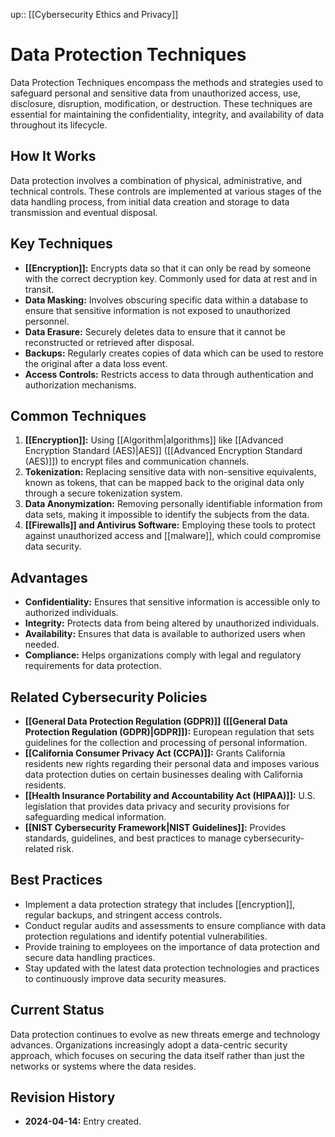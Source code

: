 up:: [[Cybersecurity Ethics and Privacy]]
# Data Protection Techniques

Data Protection Techniques encompass the methods and strategies used to safeguard personal and sensitive data from unauthorized access, use, disclosure, disruption, modification, or destruction. These techniques are essential for maintaining the confidentiality, integrity, and availability of data throughout its lifecycle.

## How It Works

Data protection involves a combination of physical, administrative, and technical controls. These controls are implemented at various stages of the data handling process, from initial data creation and storage to data transmission and eventual disposal.

## Key Techniques

- **[[Encryption]]:** Encrypts data so that it can only be read by someone with the correct decryption key. Commonly used for data at rest and in transit.
- **Data Masking:** Involves obscuring specific data within a database to ensure that sensitive information is not exposed to unauthorized personnel.
- **Data Erasure:** Securely deletes data to ensure that it cannot be reconstructed or retrieved after disposal.
- **Backups:** Regularly creates copies of data which can be used to restore the original after a data loss event.
- **Access Controls:** Restricts access to data through authentication and authorization mechanisms.

## Common Techniques

1. **[[Encryption]]:** Using [[Algorithm|algorithms]] like [[Advanced Encryption Standard (AES)|AES]] ([[Advanced Encryption Standard (AES)]]) to encrypt files and communication channels.
2. **Tokenization:** Replacing sensitive data with non-sensitive equivalents, known as tokens, that can be mapped back to the original data only through a secure tokenization system.
3. **Data Anonymization:** Removing personally identifiable information from data sets, making it impossible to identify the subjects from the data.
4. **[[Firewalls]] and Antivirus Software:** Employing these tools to protect against unauthorized access and [[malware]], which could compromise data security.

## Advantages

- **Confidentiality:** Ensures that sensitive information is accessible only to authorized individuals.
- **Integrity:** Protects data from being altered by unauthorized individuals.
- **Availability:** Ensures that data is available to authorized users when needed.
- **Compliance:** Helps organizations comply with legal and regulatory requirements for data protection.

## Related Cybersecurity Policies

- **[[General Data Protection Regulation (GDPR)]] ([[General Data Protection Regulation (GDPR)|GDPR]]):** European regulation that sets guidelines for the collection and processing of personal information.
- **[[California Consumer Privacy Act (CCPA)]]:** Grants California residents new rights regarding their personal data and imposes various data protection duties on certain businesses dealing with California residents.
- **[[Health Insurance Portability and Accountability Act (HIPAA)]]:** U.S. legislation that provides data privacy and security provisions for safeguarding medical information.
- **[[NIST Cybersecurity Framework|NIST Guidelines]]:** Provides standards, guidelines, and best practices to manage cybersecurity-related risk.

## Best Practices

- Implement a data protection strategy that includes [[encryption]], regular backups, and stringent access controls.
- Conduct regular audits and assessments to ensure compliance with data protection regulations and identify potential vulnerabilities.
- Provide training to employees on the importance of data protection and secure data handling practices.
- Stay updated with the latest data protection technologies and practices to continuously improve data security measures.

## Current Status

Data protection continues to evolve as new threats emerge and technology advances. Organizations increasingly adopt a data-centric security approach, which focuses on securing the data itself rather than just the networks or systems where the data resides.

## Revision History

- **2024-04-14:** Entry created.